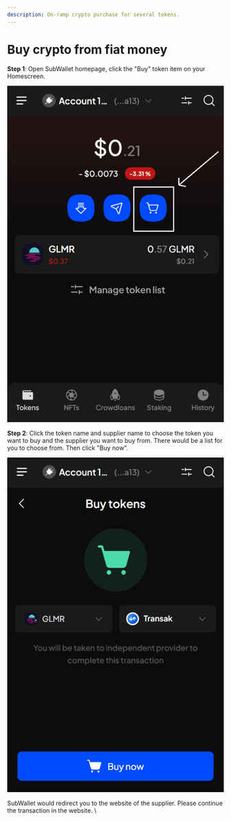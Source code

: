 ```yaml
---
description: On-ramp crypto purchase for several tokens.
---
```


# Buy crypto from fiat money

**Step 1**: Open SubWallet homepage, click the "Buy" token item on your Homescreen.

![](<../.gitbook/assets/image (168) (2).png>)

**Step 2**: Click the token name and supplier name to choose the token you want to buy and the supplier you want to buy from. There would be a list for you to choose from. Then click "Buy now".

![](<../.gitbook/assets/image (183).png>)

SubWallet would redirect you to the website of the supplier. Please continue the transaction in the website. \
